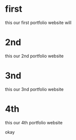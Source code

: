 # first
this our first portfolio website will

# 2nd 
this our 2nd portfolio website 

# 3nd 
this our 3nd portfolio website 


# 4th
this our 4th portfolio website 
 
 okay
